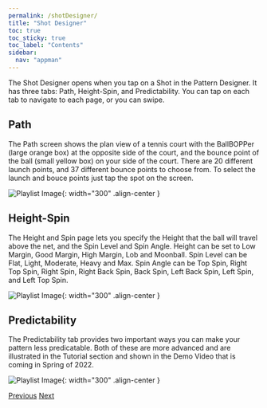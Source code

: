 ```yaml
---
permalink: /shotDesigner/
title: "Shot Designer"
toc: true
toc_sticky: true
toc_label: "Contents"
sidebar:
  nav: "appman"
---
```


The Shot Designer opens when you tap on a Shot in the Pattern Designer. It has three tabs: Path, Height-Spin, and Predictability. You can tap on each tab to navigate to each page, or you can swipe.

## Path
The Path screen shows the plan view of a tennis court with the BallBOPPer (large orange box) at the opposite side of the court, and the bounce point of the ball (small yellow box) on your side of the court. There are 20 different launch points, and 37 different bounce points to choose from. To select the launch and bouce points just tap the spot on the screen.

![Playlist Image](../assets/images/ShotPath.jpg){: width="300" .align-center }

## Height-Spin

The Height and Spin page lets you specify the Height that the ball will travel above the net, and the Spin Level and Spin Angle. Height can be set to Low Margin, Good Margin, High Margin, Lob and Moonball. Spin Level can be Flat, Light, Moderate, Heavy and Max. Spin Angle can be Top Spin, Right Top Spin, Right Spin, Right Back Spin, Back Spin, Left Back Spin, Left Spin, and Left Top Spin.

![Playlist Image](../assets/images/ShotHeightSpin.jpg){: width="300" .align-center }

## Predictability

The Predictability tab provides two important ways you can make your pattern less predicatable. Both of these are more advanced and are illustrated in the Tutorial section and shown in the Demo Video that is coming in Spring of 2022.

![Playlist Image](../assets/images/ShotPredictability.jpg){: width="300" .align-center }

  <nav class="pagination">
      <a href="/BallBOPPer/patternDesigner/" class="pagination--pager" title="Pattern Designer">Previous</a>
      <a href="/BallBOPPer/coreController/" class="pagination--pager" title="Core Controller">Next</a> 
  </nav>
